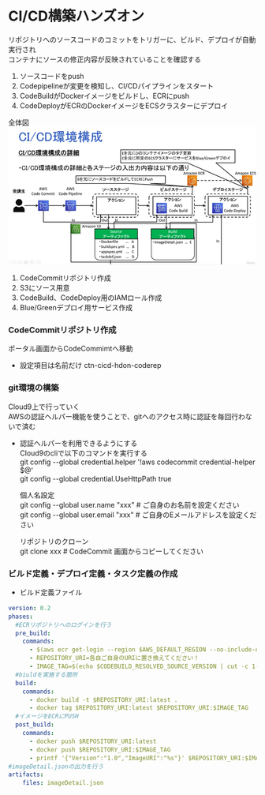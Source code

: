 # CI/CD構築ハンズオン  

リポジトリへのソースコードのコミットをトリガーに、ビルド、デプロイが自動実行され  
コンテナにソースの修正内容が反映されていることを確認する  

1. ソースコードをpush  
2. Codepipelineが変更を検知し、CI/CDパイプラインをスタート  
3. CodeBuildがDockerイメージをビルドし、ECRにpush  
4. CodeDeployがECRのDockerイメージをECSクラスターにデプロイ  

全体図
![](./cicdimg/1.png)  

1. CodeCommitリポジトリ作成  
2. S3にソース用意  
3. CodeBuild、CodeDeploy用のIAMロール作成  
4. Blue/Greenデプロイ用サービス作成  


### CodeCommitリポジトリ作成  

ポータル画面からCodeCommimtへ移動  
- 設定項目は名前だけ ctn-cicd-hdon-coderep  

### git環境の構築  

Cloud9上で行っていく  
AWSの認証ヘルパー機能を使うことで、gitへのアクセス時に認証を毎回行わないで済む  

- 認証ヘルパーを利用できるようにする  
  Cloud9のcliで以下のコマンドを実行する  
  git config --global credential.helper '!aws codecommit credential-helper $@'  
  git config --global credential.UseHttpPath true  

  個人名設定  
  git config --global user.name "xxx" # ご自身のお名前を設定ください  
  git config --global user.email "xxx" # ご自身のEメールアドレスを設定ください  

  リポジトリのクローン  
  git clone xxx # CodeCommit 画面からコピーしてください  


### ビルド定義・デプロイ定義・タスク定義の作成  

- ビルド定義ファイル  
```yaml
version: 0.2
phases:
  #ECRリポジトリへのログインを行う
  pre_build:
    commands:
      - $(aws ecr get-login --region $AWS_DEFAULT_REGION --no-include-email)
      - REPOSITORY_URI=各自ご自身のURIに置き換えてください！
      - IMAGE_TAG=$(echo $CODEBUILD_RESOLVED_SOURCE_VERSION | cut -c 1-7)
  #biuldを実施する箇所
  build:
    commands:
      - docker build -t $REPOSITORY_URI:latest .
      - docker tag $REPOSITORY_URI:latest $REPOSITORY_URI:$IMAGE_TAG
  #イメージをECRにPUSH
  post_build:
    commands:
      - docker push $REPOSITORY_URI:latest
      - docker push $REPOSITORY_URI:$IMAGE_TAG
      - printf '{"Version":"1.0","ImageURI":"%s"}' $REPOSITORY_URI:$IMAGE_TAG > imageDetail.json
#imageDetail.jsonの出力を行う
artifacts:
    files: imageDetail.json
```


